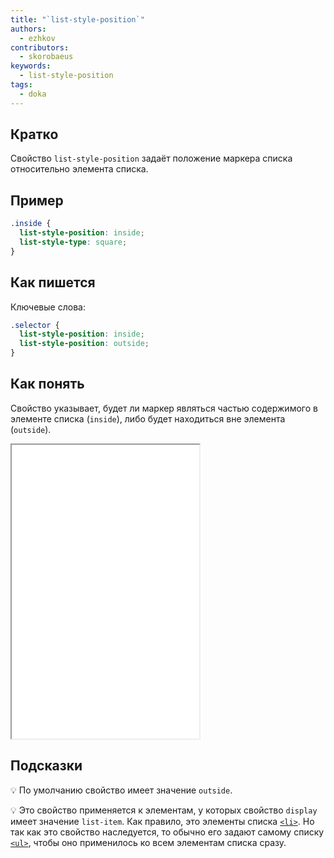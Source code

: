 ```yaml
---
title: "`list-style-position`"
authors:
  - ezhkov
contributors:
  - skorobaeus
keywords:
  - list-style-position
tags:
  - doka
---
```


## Кратко

Свойство `list-style-position` задаёт положение маркера списка относительно элемента списка.

## Пример

```css
.inside {
  list-style-position: inside;
  list-style-type: square;
}
```

## Как пишется

Ключевые слова:

```css
.selector {
  list-style-position: inside;
  list-style-position: outside;
}
```

## Как понять

Свойство указывает, будет ли маркер являться частью содержимого в элементе списка (`inside`), либо будет находиться вне элемента (`outside`).

<iframe title="Положение маркеров" src="demos/list-style-position/" height="470"></iframe>

## Подсказки

💡 По умолчанию свойство имеет значение `outside`.

💡 Это свойство применяется к элементам, у которых свойство `display` имеет значение `list-item`. Как правило, это элементы списка [`<li>`](/html/li/). Но так как это свойство наследуется, то обычно его задают самому списку [`<ul>`](/html/ul/), чтобы оно применилось ко всем элементам списка сразу.
